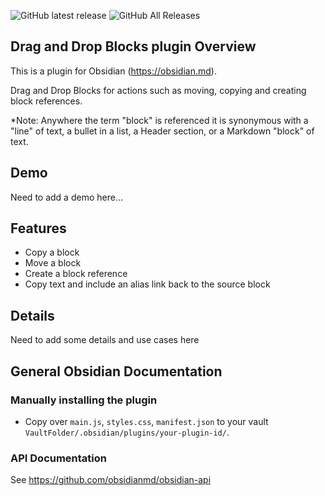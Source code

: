 ![GitHub latest release](https://img.shields.io/github/v/release/GitMurf/obsidian-drag-and-drop-blocks?style=for-the-badge&sort=semver)
![GitHub All Releases](https://img.shields.io/github/downloads/GitMurf/obsidian-drag-and-drop-blocks/total?style=for-the-badge)

## Drag and Drop Blocks plugin Overview

This is a plugin for Obsidian (https://obsidian.md).

Drag and Drop Blocks for actions such as moving, copying and creating block references.

*Note: Anywhere the term "block" is referenced it is synonymous with a "line" of text, a bullet in a list, a Header section, or a Markdown "block" of text.

## Demo

Need to add a demo here...

## Features

- Copy a block
- Move a block
- Create a block reference
- Copy text and include an alias link back to the source block

## Details

Need to add some details and use cases here

## General Obsidian Documentation

### Manually installing the plugin

- Copy over `main.js`, `styles.css`, `manifest.json` to your vault `VaultFolder/.obsidian/plugins/your-plugin-id/`.

### API Documentation

See https://github.com/obsidianmd/obsidian-api
